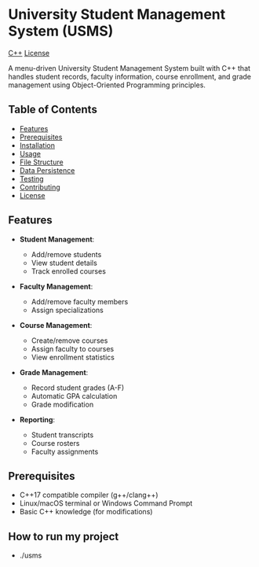 # University Student Management System (USMS)

[C++](https://img.shields.io/badge/C++-17-blue.svg)
[License](https://img.shields.io/badge/License-MIT-green.svg)

A menu-driven University Student Management System built with C++ that handles student records, faculty information, course enrollment, and grade management using Object-Oriented Programming principles.

## Table of Contents
- [Features](#features)
- [Prerequisites](#prerequisites)
- [Installation](#installation)
- [Usage](#usage)
- [File Structure](#file-structure)
- [Data Persistence](#data-persistence)
- [Testing](#testing)
- [Contributing](#contributing)
- [License](#license)

## Features

- **Student Management**:
  - Add/remove students
  - View student details
  - Track enrolled courses

- **Faculty Management**:
  - Add/remove faculty members
  - Assign specializations

- **Course Management**:
  - Create/remove courses
  - Assign faculty to courses
  - View enrollment statistics

- **Grade Management**:
  - Record student grades (A-F)
  - Automatic GPA calculation
  - Grade modification

- **Reporting**:
  - Student transcripts
  - Course rosters
  - Faculty assignments

## Prerequisites

- C++17 compatible compiler (g++/clang++)
- Linux/macOS terminal or Windows Command Prompt
- Basic C++ knowledge (for modifications)

## How to run my project

- ./usms